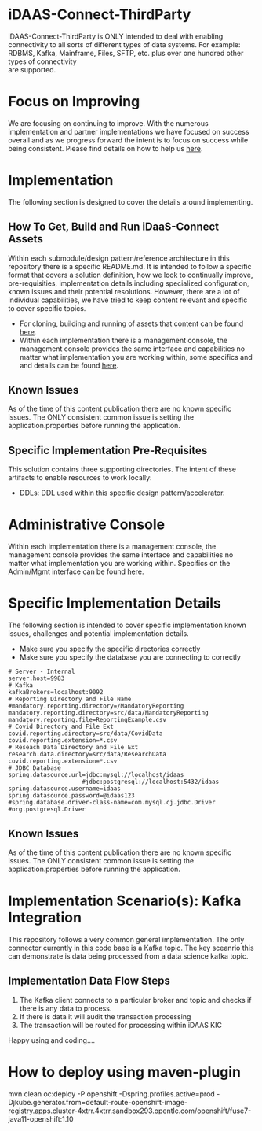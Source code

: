 # iDAAS-Connect-ThirdParty
iDAAS-Connect-ThirdParty is ONLY intended to deal with enabling connectivity to all sorts of different types of
data systems. For example: RDBMS, Kafka, Mainframe, Files, SFTP, etc. plus over one hundred other types of connectivity  
are supported.

# Focus on Improving
We are focusing on continuing to improve. With the numerous implementation and partner implementations we
have focused on success overall and as we progress forward the intent is to focus on success while being consistent.
Please find details on how to help us [here](https://github.com/Project-Herophilus/Project-Herophilus-Assets/blob/main/OngoingEnhancements.md).

# Implementation
The following section is designed to cover the details around implementing.

## How To Get, Build and Run iDaaS-Connect Assets
Within each submodule/design pattern/reference architecture in this repository there is a specific README.md. It is
intended to follow a specific format that covers a solution definition, how we look to continually improve, pre-requisities,
implementation details including specialized configuration, known issues and their potential resolutions.
However, there are a lot of individual capabilities, we have tried to keep content relevant and specific to
cover specific topics.
- For cloning, building and running of assets that content can be found
  [here](https://github.com/Project-Herophilus/Project-Herophilus-Assets/blob/main/CloningBuildingRunningSolution.md).
- Within each implementation there is a management console, the management console provides the same
  interface and capabilities no matter what implementation you are working within, some specifics and
  and details can be found [here](https://github.com/Project-Herophilus/Project-Herophilus-Assets/blob/main/AdministeringPlatform.md).

## Known Issues
As of the time of this content publication there are no known specific issues. The ONLY consistent
common issue is setting the application.properties before running the application.

## Specific Implementation Pre-Requisites
This solution contains three supporting directories. The intent of these artifacts to enable
resources to work locally: <br/>
+ DDLs: DDL used within this specific design pattern/accelerator.

# Administrative Console
Within each implementation there is a management console, the management console provides the same
interface and capabilities no matter what implementation you are working within. Specifics on the
Admin/Mgmt interface can be found
[here](https://github.com/Project-Herophilus/Project-Herophilus-Assets/blob/main/AdministeringPlatform.md).

# Specific Implementation Details
The following section is intended to cover specific implementation known issues, challenges and potential implementation
details.
- Make sure you specify the specific directories correctly
- Make sure you specify the database you are connecting to correctly
```
# Server - Internal
server.host=9983
# Kafka
kafkaBrokers=localhost:9092
# Reporting Directory and File Name
#mandatory.reporting.directory=/MandatoryReporting
mandatory.reporting.directory=src/data/MandatoryReporting
mandatory.reporting.file=ReportingExample.csv
# Covid Directory and File Ext
covid.reporting.directory=src/data/CovidData
covid.reporting.extension=*.csv
# Reseach Data Directory and File Ext
research.data.directory=src/data/ResearchData
covid.reporting.extension=*.csv
# JDBC Database
spring.datasource.url=jdbc:mysql://localhost/idaas
                     #jdbc:postgresql://localhost:5432/idaas
spring.datasource.username=idaas
spring.datasource.password=@idaas123
#spring.database.driver-class-name=com.mysql.cj.jdbc.Driver
#org.postgresql.Driver
```

## Known Issues
As of the time of this content publication there are no known specific issues. The ONLY consistent
common issue is setting the application.properties before running the application.

# Implementation Scenario(s): Kafka Integration
This repository follows a very common general implementation. The only connector currently in this code
base is a Kafka topic. The key sceanrio this can demonstrate is data being processed from a data science
kafka topic.

## Implementation Data Flow Steps
1. The Kafka client connects to a particular broker and topic and checks if there is any data to process.
2. If there is data it will audit the transaction processing
3. The transaction will be routed for processing within iDAAS KIC

Happy using and coding....


# How to deploy using maven-plugin

mvn clean oc:deploy -P openshift -Dspring.profiles.active=prod -Djkube.generator.from=default-route-openshift-image-registry.apps.cluster-4xtrr.4xtrr.sandbox293.opentlc.com/openshift/fuse7-java11-openshift:1.10
